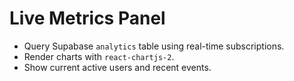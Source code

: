 # Live Metrics Panel

- Query Supabase `analytics` table using real-time subscriptions.
- Render charts with `react-chartjs-2`.
- Show current active users and recent events.
